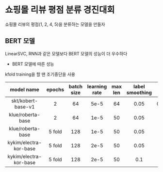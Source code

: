 # 쇼핑몰 리뷰 평점 분류 경진대회

쇼핑몰 리뷰의 평점(1, 2, 4, 5)을 분류하는 모델을 만들자

## BERT 모델

LinearSVC, RNN과 같은 모델보다 BERT 모델의 성능이 더 우수하다

- BERT 모델에 따른 성능

kfold training을 할 땐 조기중단을 사용

|model name|epochs|batch size|learning rate|max len|label smoothing|valid acc|public acc|
|:-:|:-:|:-:|:-:|:-:|:-:|:-:|:-:|
|skt/kobert-base-v1|2|64|5e-5|64|0.05|0.68631|0.68344|
|klue/roberta-base|2|64|1e-5|50|0.05|0.7054|0.68952|
|klue/roberta-base|5 fold|128|1e-5|50|0.05|0.6958|0.69568|
|kykim/electra-kor-base|5 fold|128|2e-5|50|0.05|0.7029|0.70864|
|kykim/electra-kor-base|5 fold|128|2e-5|50|0.1|0.7033|0.70544|
